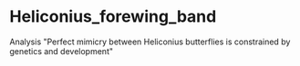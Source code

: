 # Heliconius_forewing_band
Analysis "Perfect mimicry between Heliconius butterflies is constrained by genetics and development"
